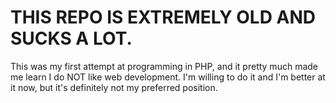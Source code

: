 ﻿# THIS REPO IS EXTREMELY OLD AND SUCKS A LOT.
   This was my first attempt at programming in PHP, and it pretty much made me learn I do NOT like web development. I'm willing to do it and I'm better at it now, but it's definitely not my preferred position.
